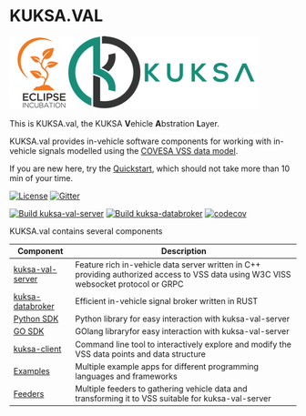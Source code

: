# KUKSA.VAL
![kuksa.val Logo](./doc/pictures/logo.png)

This is KUKSA.val, the KUKSA **V**ehicle **A**bstration **L**ayer.


KUKSA.val provides in-vehicle software components for working with in-vehicle signals modelled using the [COVESA VSS data model](https://github.com/COVESA/vehicle_signal_specification).

If you are new here, try the [Quickstart](doc/quickstart.md), which should not take more than 10 min of your time.


[![License](https://img.shields.io/badge/License-Apache%202.0-green.svg)](https://opensource.org/licenses/Apache-2.0) 
[![Gitter](https://badges.gitter.im/kuksa-val.svg)](https://gitter.im/kuksa-val)

[![Build kuksa-val-server](https://github.com/eclipse/kuksa.val/actions/workflows/kuksa_val_docker.yml/badge.svg)](https://github.com/eclipse/kuksa.val/actions/workflows/kuksa_val_docker.yml?query=branch%3Amaster)
[![Build kuksa-databroker](https://github.com/eclipse/kuksa.val/actions/workflows/kuksa_databroker_build.yml/badge.svg)](https://github.com/eclipse/kuksa.val/actions/workflows/kuksa_databroker_build.yml?query=branch%3Amaster)
[![codecov](https://codecov.io/gh/eclipse/kuksa.val/branch/master/graph/badge.svg?token=M4FT175771)](https://codecov.io/gh/eclipse/kuksa.val)

KUKSA.val contains several components

| Component      | Description |
| -------------- | ----------- |
| [kuksa-val-server](kuksa-val-server) | Feature rich in-vehicle data server written in C++ providing authorized access to VSS data using W3C VISS websocket protocol or GRPC       |
| [kuksa-databroker](./kuksa_databroker) | Efficient in-vehicle signal broker written in RUST
| [Python SDK](./kuksa-client)   | Python library for easy interaction with kuksa-val-server
|  [GO SDK](./kuksa_go_client)   | GOlang libraryfor easy interaction with kuksa-val-server
| [kuksa-client](./kuksa-client)   | Command line tool to interactively explore and modify the VSS data points and data structure        |
| [Examples](./kuksa_apps) | Multiple example apps for different programming languages and frameworks
| [Feeders](https://github.com/eclipse/kuksa.val.feeders/) | Multiple feeders to gathering vehicle data and transforming it to VSS suitable for kuksa-val-server



